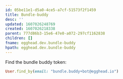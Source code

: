 ```yaml
---
id: 05be11e1-d5a0-4ce5-a7cf-51573f2f1459
title: Bundle-buddy
desc: ''
updated: 1607026248769
created: 1607026218338
parent: 777d86b3-15e6-47e0-a072-297cf1162838
children: []
fname: egghead.dev.bundle-buddy
hpath: egghead.dev.bundle-buddy
---
```

Find the bundle buddy token:

```ruby
User.find_by(email: "bundle.buddy+bot@egghead.io")
```

